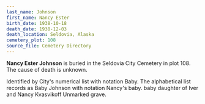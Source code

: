 ```yaml
---
last_name: Johnson
first_name: Nancy Ester
birth_date: 1938-10-18
death_date: 1938-12-03
death_location: Seldovia, Alaska
cemetery_plot: 108
source_file: Cemetery Directory
---
```

**Nancy Ester   Johnson** is buried in the Seldovia City Cemetery in plot 108.  The cause of death is unknown.

Identified by City's numerical list with notation Baby. The alphabetical list records as Baby Johnson with notation Nancy's baby.
baby daughter of Iver and Nancy Kvasvikoff
Unmarked grave.

